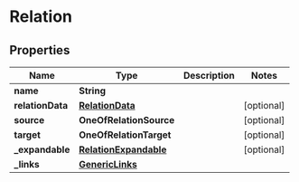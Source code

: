 # Relation

## Properties
Name | Type | Description | Notes
------------ | ------------- | ------------- | -------------
**name** | **String** |  | 
**relationData** | [**RelationData**](RelationData.md) |  |  [optional]
**source** | **OneOfRelationSource** |  |  [optional]
**target** | **OneOfRelationTarget** |  |  [optional]
**_expandable** | [**RelationExpandable**](RelationExpandable.md) |  |  [optional]
**_links** | [**GenericLinks**](GenericLinks.md) |  | 

